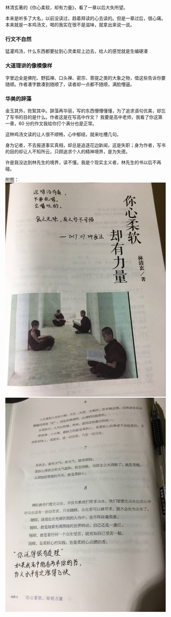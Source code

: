林清玄著的《你心柔软，却有力量》，看了一章以后大失所望。

本来是听多了大名，以前没读过，趋着拜读的心去读的。但是一章过后，很心痛。本来就是一本鸡汤文，喝的我实在很不是滋味，就拿出来说一说。

### 行文不自然
猛灌鸡汤，什么东西都要扯到心灵柔软上边去，给人的感觉就是生编硬凑

### 大道理讲的像模像样
字里边全是佛陀、野狐禅、口头禅、密宗、菩提之类的大象之物，借这些告诉你要随顺。作者凑字数凑到随顺了，读者却一点都不随顺，满脸懵逼。

### 华美的辞藻
金玉其外，败絮其中。辞藻再华丽，写的东西懵懵懂懂，为了追求语句优美，却忘了写书的目的是什么。作者这是在写高中作文？
我要是高中老师，我看了你这第一章，60 分的作文我给你打个满分也是正常。

这种鸡汤文读的让人很不顺畅，心中郁结，就来吐槽几句。

身为记者，不去报道事实真相，却总是追逐花边新闻，这是失职；身为作者，写书的目的却让人不知所云，只顾追求个人的精神境界，是为失德。

许是我没达到林先生的境界，读不懂。我是个现实主义者，林先生的书以后不再碰。

附图：
![图一](images/linqingxuan_1.jpg)
![图二](images/linqingxuan_2.jpg)
